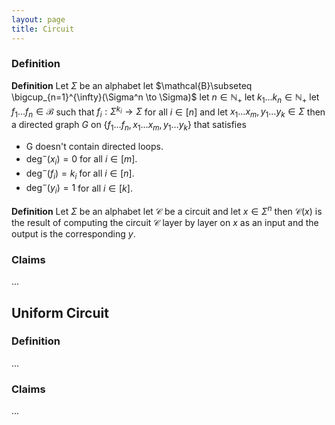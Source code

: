 ```yaml
---
layout: page
title: Circuit
---
```


### Definition

**Definition** Let $\Sigma$ be an alphabet let $\mathcal{B}\subseteq \bigcup_{n=1}^{\infty}(\Sigma^n \to \Sigma)$ let $n \in \mathbb{N}_{+}$ let 
$k_{1} \ldots k_{n} \in \mathbb{N}_{+}$ let $f_{1}\ldots f_{n}\in\mathcal{B}$ such that $f_i:\Sigma^{k_i}\to\Sigma$ for all $i\in[n]$ and let $x_{1}\ldots x_{m},y_{1}\ldots y_{k}\in\Sigma$ then a directed graph $G$ on $\left\{ f_{1}\ldots f_{n},x_{1}\ldots x_{m},y_{1}\ldots y_{k}\right\}$ that satisfies

- G doesn't contain directed loops.
- $\deg^{-}(x_i) = 0$ for all $i\in\left[m\right]$.
- $\deg^{-}(f_i) = k_i$ for all $i\in\left[n\right]$.
- $\deg^{-}(y_i) = 1$ for all $i\in\left[k\right]$.


**Definition** Let $\Sigma$ be an alphabet let $\mathcal{C}$ be a circuit and let $x\in\Sigma^n$ then $\mathcal{C}(x)$ is the result of computing the circuit $\mathcal{C}$ layer by layer on $x$ as an input and the output is the corresponding $y$.

### Claims

...

## Uniform Circuit

### Definition

...

### Claims

...
